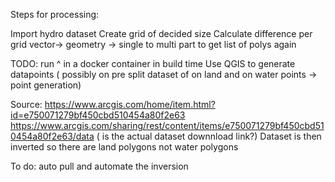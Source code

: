 Steps for processing: 


Import hydro dataset 
Create grid of decided size
Calculate difference per grid
vector-> geometry -> single to multi part to get list of polys again


TODO: run ^ in a docker container in build time
Use QGIS to generate datapoints ( possibly on pre split dataset of on land and on water points -> point generation) 

Source: https://www.arcgis.com/home/item.html?id=e750071279bf450cbd510454a80f2e63
https://www.arcgis.com/sharing/rest/content/items/e750071279bf450cbd510454a80f2e63/data ( is the actual dataset downnload link?)
Dataset is then inverted so there are land polygons not water polygons

To do: auto pull and automate the inversion 


<!-- https://www.ndbc.noaa.gov -->


<!-- https://www.ndbc.noaa.gov/ndbcmapstations.json -->